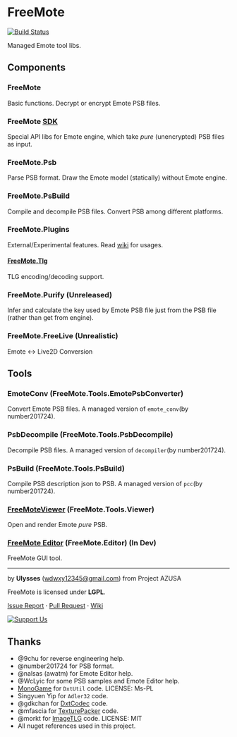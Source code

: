 # FreeMote
[![Build Status](https://ci.appveyor.com/api/projects/status/github/UlyssesWu/FreeMote?branch=master&svg=true)](https://ci.appveyor.com/project/UlyssesWu/freemote/build/artifacts)

Managed Emote tool libs.

## Components
### FreeMote
Basic functions. Decrypt or encrypt Emote PSB files.
### FreeMote [SDK](https://github.com/Project-AZUSA/FreeMote-SDK)
Special API libs for Emote engine, which take _pure_ (unencrypted) PSB files as input.
### FreeMote.Psb
Parse PSB format. Draw the Emote model (statically) without Emote engine.
### FreeMote.PsBuild
Compile and decompile PSB files. Convert PSB among different platforms.
### FreeMote.Plugins
External/Experimental features. Read [wiki](https://github.com/UlyssesWu/FreeMote/wiki) for usages.
#### [FreeMote.Tlg](https://github.com/Project-AZUSA/TlgLib)
TLG encoding/decoding support.
### FreeMote.Purify (Unreleased)
Infer and calculate the key used by Emote PSB file just from the PSB file (rather than get from engine).
### FreeMote.FreeLive (Unrealistic)
Emote <-> Live2D Conversion

## Tools
### EmoteConv (FreeMote.Tools.EmotePsbConverter)
Convert Emote PSB files. A managed version of `emote_conv`(by number201724).
### PsbDecompile (FreeMote.Tools.PsbDecompile)
Decompile PSB files. A managed version of `decompiler`(by number201724).
### PsBuild (FreeMote.Tools.PsBuild)
Compile PSB description json to PSB. A managed version of `pcc`(by number201724).
### [FreeMoteViewer](https://github.com/Project-AZUSA/FreeMote.NET#freemoteviewer) (FreeMote.Tools.Viewer)
Open and render Emote _pure_ PSB.
### [FreeMote Editor](https://github.com/UlyssesWu/FreeMote.Editor) (FreeMote.Editor) (In Dev)
FreeMote GUI tool.

---
by **Ulysses** (wdwxy12345@gmail.com) from Project AZUSA

FreeMote is licensed under **LGPL**.

[Issue Report](https://github.com/UlyssesWu/FreeMote/issues) · [Pull Request](https://github.com/UlyssesWu/FreeMote/pulls) · [Wiki](https://github.com/UlyssesWu/FreeMote/wiki)

[![Support Us](https://az743702.vo.msecnd.net/cdn/kofi2.png?v=0 "Buy Me a Coffee at ko-fi.com")](https://ko-fi.com/Ulysses)

## Thanks

* @9chu for reverse engineering help.
* @number201724 for PSB format.
* @nalsas (awatm) for Emote Editor help.
* @WcLyic for some PSB samples and Emote Editor help.
* [MonoGame](https://github.com/MonoGame/MonoGame) for `DxtUtil` code. LICENSE: Ms-PL
* Singyuen Yip for `Adler32` code.
* @gdkchan for [DxtCodec](https://github.com/gdkchan/CEGTool/blob/master/CEGTool/DXTCodec.cs) code.
* @mfascia for [TexturePacker](https://github.com/mfascia/TexturePacker) code.
* @morkt for [ImageTLG](https://github.com/morkt/GARbro/blob/master/ArcFormats/KiriKiri/ImageTLG.cs) code. LICENSE: MIT
* All nuget references used in this project.

